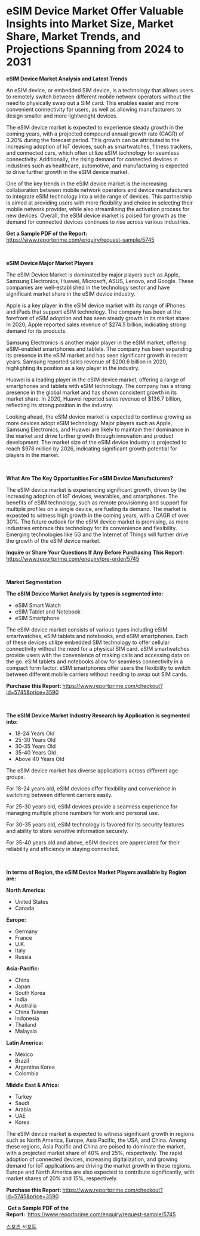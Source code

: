 <p><h1>eSIM Device Market Offer Valuable Insights into Market Size, Market Share, Market Trends, and Projections Spanning from 2024 to 2031</h1></p><p><strong>eSIM Device Market Analysis and Latest Trends</strong></p>
<p><p>An eSIM device, or embedded SIM device, is a technology that allows users to remotely switch between different mobile network operators without the need to physically swap out a SIM card. This enables easier and more convenient connectivity for users, as well as allowing manufacturers to design smaller and more lightweight devices.</p><p>The eSIM device market is expected to experience steady growth in the coming years, with a projected compound annual growth rate (CAGR) of 3.20% during the forecast period. This growth can be attributed to the increasing adoption of IoT devices, such as smartwatches, fitness trackers, and connected cars, which often utilize eSIM technology for seamless connectivity. Additionally, the rising demand for connected devices in industries such as healthcare, automotive, and manufacturing is expected to drive further growth in the eSIM device market.</p><p>One of the key trends in the eSIM device market is the increasing collaboration between mobile network operators and device manufacturers to integrate eSIM technology into a wide range of devices. This partnership is aimed at providing users with more flexibility and choice in selecting their mobile network provider, while also streamlining the activation process for new devices. Overall, the eSIM device market is poised for growth as the demand for connected devices continues to rise across various industries.</p></p>
<p><strong>Get a Sample PDF of the Report:&nbsp;</strong> <a href="https://www.reportprime.com/enquiry/request-sample/5745">https://www.reportprime.com/enquiry/request-sample/5745</a></p>
<p>&nbsp;</p>
<p><strong>eSIM Device Major Market Players</strong></p>
<p><p>The eSIM Device Market is dominated by major players such as Apple, Samsung Electronics, Huawei, Microsoft, ASUS, Lenovo, and Google. These companies are well-established in the technology sector and have significant market share in the eSIM device industry.</p><p>Apple is a key player in the eSIM device market with its range of iPhones and iPads that support eSIM technology. The company has been at the forefront of eSIM adoption and has seen steady growth in its market share. In 2020, Apple reported sales revenue of $274.5 billion, indicating strong demand for its products.</p><p>Samsung Electronics is another major player in the eSIM market, offering eSIM-enabled smartphones and tablets. The company has been expanding its presence in the eSIM market and has seen significant growth in recent years. Samsung reported sales revenue of $200.6 billion in 2020, highlighting its position as a key player in the industry.</p><p>Huawei is a leading player in the eSIM device market, offering a range of smartphones and tablets with eSIM technology. The company has a strong presence in the global market and has shown consistent growth in its market share. In 2020, Huawei reported sales revenue of $136.7 billion, reflecting its strong position in the industry.</p><p>Looking ahead, the eSIM device market is expected to continue growing as more devices adopt eSIM technology. Major players such as Apple, Samsung Electronics, and Huawei are likely to maintain their dominance in the market and drive further growth through innovation and product development. The market size of the eSIM device industry is projected to reach $978 million by 2026, indicating significant growth potential for players in the market.</p></p>
<p>&nbsp;</p>
<p><strong>What Are The Key Opportunities For eSIM Device Manufacturers?</strong></p>
<p><p>The eSIM device market is experiencing significant growth, driven by the increasing adoption of IoT devices, wearables, and smartphones. The benefits of eSIM technology, such as remote provisioning and support for multiple profiles on a single device, are fueling its demand. The market is expected to witness high growth in the coming years, with a CAGR of over 30%. The future outlook for the eSIM device market is promising, as more industries embrace this technology for its convenience and flexibility. Emerging technologies like 5G and the Internet of Things will further drive the growth of the eSIM device market.</p></p>
<p><strong>Inquire or Share Your Questions If Any Before Purchasing This Report:</strong> <a href="https://www.reportprime.com/enquiry/pre-order/5745">https://www.reportprime.com/enquiry/pre-order/5745</a></p>
<p>&nbsp;</p>
<p><strong>Market Segmentation</strong></p>
<p><strong>The eSIM Device Market Analysis by types is segmented into:</strong></p>
<p><ul><li>eSIM Smart Watch</li><li>eSIM Tablet and Notebook</li><li>eSIM Smartphone</li></ul></p>
<p><p>The eSIM device market consists of various types including eSIM smartwatches, eSIM tablets and notebooks, and eSIM smartphones. Each of these devices utilize embedded SIM technology to offer cellular connectivity without the need for a physical SIM card. eSIM smartwatches provide users with the convenience of making calls and accessing data on the go. eSIM tablets and notebooks allow for seamless connectivity in a compact form factor. eSIM smartphones offer users the flexibility to switch between different mobile carriers without needing to swap out SIM cards.</p></p>
<p><strong>Purchase this Report:&nbsp;</strong><a href="https://www.reportprime.com/checkout?id=5745&price=3590">https://www.reportprime.com/checkout?id=5745&price=3590</a></p>
<p>&nbsp;</p>
<p><strong>The eSIM Device Market Industry Research by Application is segmented into:</strong></p>
<p><ul><li>18-24 Years Old</li><li>25-30 Years Old</li><li>30-35 Years Old</li><li>35-40 Years Old</li><li>Above 40 Years Old</li></ul></p>
<p><p>The eSIM device market has diverse applications across different age groups. </p><p>For 18-24 years old, eSIM devices offer flexibility and convenience in switching between different carriers easily. </p><p>For 25-30 years old, eSIM devices provide a seamless experience for managing multiple phone numbers for work and personal use. </p><p>For 30-35 years old, eSIM technology is favored for its security features and ability to store sensitive information securely. </p><p>For 35-40 years old and above, eSIM devices are appreciated for their reliability and efficiency in staying connected.</p></p>
<p>&nbsp;</p>
<p><strong>In terms of Region, the eSIM Device Market Players available by Region are:</strong></p>
<p>
    <p> <strong> North America: </strong>
        <ul>
            <li>United States</li>
            <li>Canada</li>
        </ul>
        </p> 
    <p> <strong> Europe: </strong>
        <ul>
            <li>Germany</li>
            <li>France</li>
            <li>U.K.</li>
            <li>Italy</li>
            <li>Russia</li>
        </ul>
        </p> 
    <p> <strong> Asia-Pacific: </strong>
        <ul>
            <li>China</li>
            <li>Japan</li>
            <li>South Korea</li>
            <li>India</li>
            <li>Australia</li>
            <li>China Taiwan</li>
            <li>Indonesia</li>
            <li>Thailand</li>
            <li>Malaysia</li>
        </ul>
        </p> 
    <p> <strong> Latin America: </strong>
        <ul>
            <li>Mexico</li>
            <li>Brazil</li>
            <li>Argentina Korea</li>
            <li>Colombia</li>
        </ul>
        </p> 
    <p> <strong> Middle East & Africa: </strong>
        <ul>
            <li>Turkey</li>
            <li>Saudi</li>
            <li>Arabia</li>
            <li>UAE</li>
            <li>Korea</li>
        </ul>
    </p>
    </p>
<p><p>The eSIM device market is expected to witness significant growth in regions such as North America, Europe, Asia Pacific, the USA, and China. Among these regions, Asia Pacific and China are poised to dominate the market, with a projected market share of 40% and 25%, respectively. The rapid adoption of connected devices, increasing digitalization, and growing demand for IoT applications are driving the market growth in these regions. Europe and North America are also expected to contribute significantly, with market shares of 20% and 15%, respectively.</p></p>
<p><strong>Purchase this Report: </strong><a href="https://www.reportprime.com/checkout?id=5745&price=3590">https://www.reportprime.com/checkout?id=5745&price=3590</a></p>
<p>&nbsp;<strong>Get a Sample PDF of the Report:&nbsp;&nbsp;</strong><a href="https://www.reportprime.com/enquiry/request-sample/5745">https://www.reportprime.com/enquiry/request-sample/5745</a></p>
<p><strong></strong></p>
<p><p><a href="https://medium.com/@wheelgg5674537/%EC%8A%A4%ED%8F%AC%EC%B8%A0-%EC%A7%80%EC%9B%90-%EC%8B%9C%EC%9E%A5-2031%EB%85%84%EA%B9%8C%EC%A7%80-%EC%84%B1%EA%B3%B5%EC%A0%81%EC%9D%B8-%EB%B9%84%EC%A6%88%EB%8B%88%EC%8A%A4-%EC%A0%84%EB%9E%B5%EC%9D%84-%EC%9C%84%ED%95%9C-%ED%95%B5%EC%8B%AC-6bcb733eb941">스포츠 서포트</a></p></p>